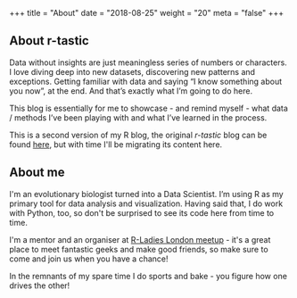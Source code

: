 +++
title = "About"
date = "2018-08-25"
weight = "20"
meta = "false"
+++


About r-tastic
--------------

Data without insights are just meaningless series of numbers or characters. I love diving deep into new datasets, discovering new patterns and exceptions. Getting familiar with data and saying “I know something about you now”, at the end. And that’s exactly what I’m going to do here.

This blog is essentially for me to showcase - and remind myself - what data / methods I’ve been playing with and what I’ve learned in the process.

This is a second version of my R blog, the original _r-tastic_ blog can be found [here](https://kkulma.github.io/), but with time I'll be migrating its content here.

About me
--------

I'm an evolutionary biologist turned into a Data Scientist. I’m using R as my primary tool for data analysis and visualization.
Having said that, I do work with Python, too, so don't be surprised to see its code here from time to time.

I'm a mentor and an organiser at [R-Ladies London meetup](https://www.meetup.com/rladies-london/) - it's a great place to meet fantastic geeks and make good friends, so make sure to come and join us when you have a chance!

In the remnants of my spare time I do sports and bake - you figure how one drives the other!

